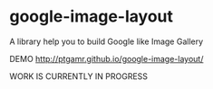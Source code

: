 google-image-layout
===================

A library help you to build Google like Image Gallery

DEMO http://ptgamr.github.io/google-image-layout/

WORK IS CURRENTLY IN PROGRESS
